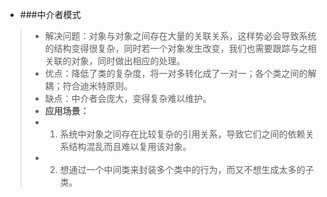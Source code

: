 * ###中介者模式
> * 解决问题：对象与对象之间存在大量的关联关系，这样势必会导致系统的结构变得很复杂，同时若一个对象发生改变，我们也需要跟踪与之相关联的对象，同时做出相应的处理。
> * 优点：降低了类的复杂度，将一对多转化成了一对一；各个类之间的解耦；符合迪米特原则。
> * 缺点：中介者会庞大，变得复杂难以维护。
> * **应用场景：**
> * 1. 系统中对象之间存在比较复杂的引用关系，导致它们之间的依赖关系结构混乱而且难以复用该对象。 
> * 2. 想通过一个中间类来封装多个类中的行为，而又不想生成太多的子类。